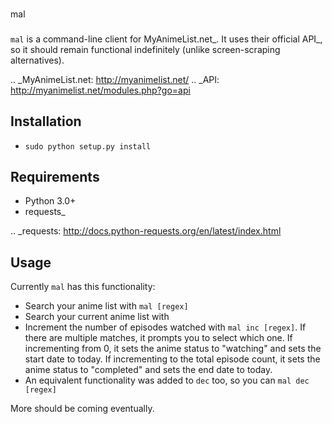 ###
mal
###

`mal` is a command-line client for MyAnimeList.net_. It uses their official API_, so it should remain functional indefinitely (unlike screen-scraping alternatives).

.. _MyAnimeList.net: http://myanimelist.net/
.. _API: http://myanimelist.net/modules.php?go=api

Installation
------------

- `sudo python setup.py install`


Requirements
------------

- Python 3.0+
- requests_

.. _requests: http://docs.python-requests.org/en/latest/index.html

Usage
-----

Currently `mal` has this functionality:

- Search your anime list with `mal [regex]`
- Search your current anime list with
- Increment the number of episodes watched with `mal inc [regex]`. If there are multiple matches, it prompts you to select which one. If incrementing from 0, it sets the anime status to "watching" and sets the start date to today. If incrementing to the total episode count, it sets the anime status to "completed" and sets the end date to today.
- An equivalent functionality was added to `dec` too, so you can `mal dec [regex]`

More should be coming eventually.
